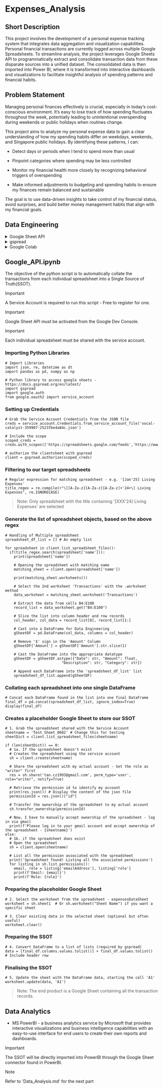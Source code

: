 # Expenses_Analysis

## Short Description
This project involves the development of a personal expense tracking system that integrates data aggregation and visualization capabilities. Personal financial transactions are currently logged across multiple Google Spreadsheets. To streamline analysis, the project leverages Google Sheets API to programmatically extract and consolidate transaction data from these disparate sources into a unified dataset. The consolidated data is then imported into Power BI, where it is transformed into interactive dashboards and visualizations to facilitate insightful analysis of spending patterns and financial habits.

## Problem Statement
Managing personal finances effectively is crucial, especially in today’s cost-conscious environment. It’s easy to lose track of how spending fluctuates throughout the week, potentially leading to unintentional overspending during weekends or public holidays when routines change.

This project aims to analyze my personal expense data to gain a clear understanding of how my spending habits differ on weekdays, weekends, and Singapore public holidays. By identifying these patterns, I can:

* Detect days or periods when I tend to spend more than usual

* Pinpoint categories where spending may be less controlled

* Monitor my financial health more closely by recognizing behavioral triggers of overspending

* Make informed adjustments to budgeting and spending habits to ensure my finances remain balanced and sustainable

The goal is to use data-driven insights to take control of my financial status, avoid surprises, and build better money management habits that align with my financial goals.

## Data Engineering
<details> 
  <summary>Google Sheet API</summary>
  The official Google Application Programming Interface (API) enables interaction with various Google services.  This document focuses on using the API to interact with Google Sheets as a data source. 
</details>
<details>
  <summary>gspread</summary>
  gspread is a Python library that simplifies the process of interacting with Google Sheets.  Its purpose is to provide a user-friendly interface for reading, writing, and manipulating data within Google Sheets, abstracting away the complexities of the underlying Google Sheets API. 
</details>
<details>  
  <summary>Google Colab</summary>
  Google Colab is a free cloud-based Jupyter notebook environment that allows you to write and execute Python code in your browser.
</details>

## Google_API.ipynb
The objective of the python script is to automatically collate the transactions from each individual spreadsheet into a Single Source of Truth(SSOT). 
> [!IMPORTANT]
> A Service Account is required to run this script - Free to register for one.

> [!IMPORTANT]
> Google Sheet API must be activated from the Google Dev Console.

> [!IMPORTANT]
> Each individual spreadsheet must be shared with the service account.

### Importing Python Libraries
```
# Import Libraries
import json, re, datetime as dt
import pandas as pd, numpy as np

# Python library to access google sheets - https://docs.gspread.org/en/latest/
import gspread
import google.auth
from google.oauth2 import service_account
```

### Setting up Credentials
```
# Grab the Service Account Credentials from the JSON file
creds = service_account.Credentials.from_service_account_file('vocal-catalyst-359907-2523fbe4a84c.json')

# Include the scope
scoped_creds = creds.with_scopes(['https://spreadsheets.google.com/feeds','https://www.googleapis.com/auth/drive'])

# authorize the clientsheet with gspread
client = gspread.authorize(scoped_creds)
```

### Filtering to our target spreadsheets
```
# Regular expression for matching spreadsheet - e.g. '[Jan'25] Living Expenses'
title_regex = re.compile(r"\[[A-Za-z][A-Za-z][A-Za-z]+'24+\] Living Expenses", re.IGNORECASE)
```
> Note: Only spreadsheet with the title containing '[XXX'24] Living Expenses' are selected


### Generate the list of spreadsheet objects, based on the above regex
```
# Handling of Multiple spreadsheet
spreadsheet_df_list = [] # An empty list

for spreadsheet in client.list_spreadsheet_files():
  if(title_regex.search(spreadsheet['name'])):
    print(spreadsheet['name'])

    # Opening the spreadsheet with matching name
    matching_sheet = client.open(spreadsheet['name'])

    print(matching_sheet.worksheets())

    # Select the 2nd worksheet 'Transactions' with the .worksheet method
    data_worksheet = matching_sheet.worksheet('Transactions')

    # Extract the data from cells B4:E100
    record_list = data_worksheet.get("B4:E100")

    # Slice the list into column header and row records
    col_header, col_data = record_list[0], record_list[1:]

    # Cast into a DataFrame for Data Engineering
    gSheetDF = pd.DataFrame(col_data, columns = col_header)

    # Remove '$' sign in the 'Amount' Column
    gSheetDF['Amount'] = gSheetDF['Amount'].str.slice(1)

    # Cast the DataFrame into the appropriate datatype
    gSheetDF = gSheetDF.astype({"Date": str, "Amount": float,
                          "Description": str, "Category": str})

    # Append each DataFrame into the 'spreadsheet_df_list' list
    spreadsheet_df_list.append(gSheetDF)
```

### Collating each spreadsheet into one single DataFrame
```
# Concat each DataFrame found in the list into one final DataFrame
final_df = pd.concat(spreadsheet_df_list, ignore_index=True)
display(final_df)
```

### Creates a placeholder Google Sheet to store our SSOT
```
# 1. Grab the spreadsheet shared with the Service Account
sheetname = 'Test_Sheet_0602' # Change this for testing
sheetDict = client.list_spreadsheet_files(sheetname)

if (len(sheetDict)) == 0:
  # 1a. If the spreadsheet doesn't exist
  # Creates the spreadsheet using the service account
  sh = client.create(sheetname)

  # Share the spreadsheet with my actual account - Set the role as "writer" first
  res = sh.share('tan.cz1993@gmail.com', perm_type='user', role="writer", notify=True)

  # Retrieve the permission id to identify my account
  print(res.json()) # Display the content of the json file
  permissionId = res.json()["id"]

  # Transfer the ownership of the spreadsheet to my actual account
  sh.transfer_ownership(permissionId)

  # Now, I have to manually accept ownership of the spreadsheet - log in via gmail
  print(f'Please log in to your gmail account and accept ownership of the spreadsheet - {sheetname}')
else:
  # 1b. if the spreadsheet does exist
  # Open the spreadsheet
  sh = client.open(sheetname)

  # List all the permission associated with the spreadsheet
  print('Spreadsheet found! Listing all the associated permissions')
  for listing in sh.list_permissions():
    email, role = listing['emailAddress'], listing['role']
    print(f'Email: {email}')
    print(f'Role: {role}')
```

### Preparing the placeholder Google Sheet
```
# 2. Select the worksheet from the spreadsheet - expensesDataSheet
worksheet = sh.sheet1  # Or sh.worksheet("Sheet Name") if you want a specific sheet

# 3. Clear existing data in the selected sheet (optional but often useful)
worksheet.clear()
```

### Preparing the SSOT
```
# 4. Convert DataFrame to a list of lists (required by gspread)
data = [final_df.columns.values.tolist()] + final_df.values.tolist()  # Include header row
```

### Finalising the SSOT
```
# 5. Update the sheet with the DataFrame data, starting the cell 'A1'
worksheet.update(data, 'A1')
```
> Note: The end product is a Google Sheet containing all the transaction records.

## Data Analytics
* MS PowerBI - a business analytics service by Microsoft that provides interactive visualizations and business intelligence capabilities with an easy-to-use interface for end users to create their own reports and dashboards.
>[!IMPORTANT]
> The SSOT will be directly imported into PowerBI through the Google Sheet connector found in PowerBI.

>[!NOTE]
> Refer to 'Data_Analysis.md' for the next part

